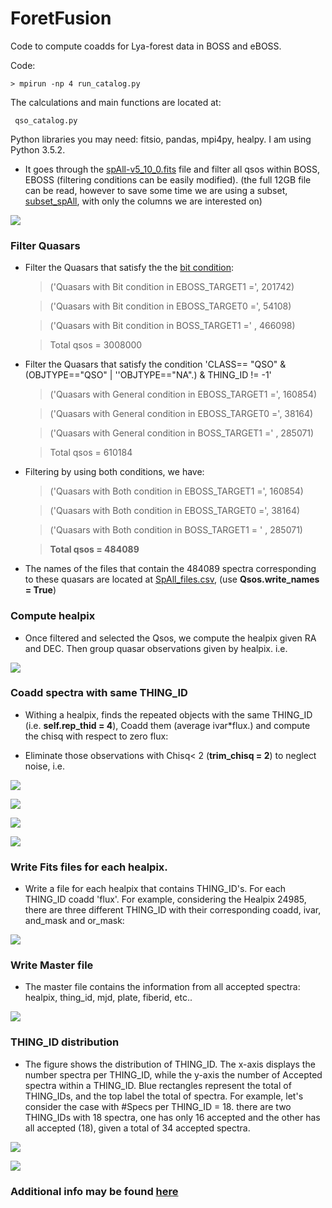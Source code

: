 # ForetFusion
Code to compute coadds for Lya-forest data in BOSS and eBOSS. 

Code:

    > mpirun -np 4 run_catalog.py

The calculations and main functions are located at:

     qso_catalog.py
     
Python libraries you may need: fitsio, pandas, mpi4py, healpy. I am using Python 3.5.2.

* It goes through the [spAll-v5_10_0.fits](https://data.sdss.org/sas/ebosswork/eboss/spectro/redux/v5_10_0/spAll-v5_10_0.fits) file and filter all qsos within BOSS, EBOSS (filtering conditions can be easily modified).
(the full 12GB file can be read, however to save some time we are using a subset, [subset_spAll](www.cosmo.bnl.gov/www/jvazquez/forest/subset_spAll-v5_10_0.csv), with only the columns we are interested on)

![](https://github.com/ja-vazquez/ForetFusion/blob/master/figs/Filters.jpg )

### Filter Quasars

* Filter the Quasars that satisfy the the [bit condition](http://www.sdss.org/dr12/algorithms/bitmasks/#BOSSTILE_STATUS): 

    > ('Quasars with Bit condition in EBOSS_TARGET1 =', 201742)
    
    > ('Quasars with Bit condition in EBOSS_TARGET0 =', 54108)
    
    > ('Quasars with Bit condition in BOSS_TARGET1 =' , 466098)
    
    > Total qsos = 3008000

* Filter the Quasars that satisfy the condition  'CLASS== "QSO" & (OBJTYPE=="QSO" | ''OBJTYPE=="NA".) & THING_ID != -1'
    
    > ('Quasars with General condition in EBOSS_TARGET1 =', 160854)
    
    > ('Quasars with General condition in EBOSS_TARGET0 =', 38164)
    
    > ('Quasars with General condition in BOSS_TARGET1 =' , 285071)
    
    > Total qsos = 610184
    
    
* Filtering by using both conditions, we have:

    > ('Quasars with Both condition in EBOSS_TARGET1 =', 160854)
    
    > ('Quasars with Both condition in EBOSS_TARGET0 =', 38164)
    
    > ('Quasars with Both condition in BOSS_TARGET1 = ' , 285071)
    
    > **Total qsos = 484089**

* The names of the files that contain the 484089 spectra corresponding to these quasars are located at [SpAll_files.csv](www.cosmo.bnl.gov/www/jvazquez/forest/SpAll_files.csv), (use 
    **Qsos.write_names = True**)

### Compute healpix

* Once filtered and selected the Qsos, we compute the healpix given RA and DEC. Then group quasar observations given by healpix.
i.e. 

![](https://github.com/ja-vazquez/ForetFusion/blob/master/figs/THING_ID.jpg )


### Coadd spectra with same THING_ID

* Withing a healpix, finds the repeated objects with the same THING_ID (i.e. **self.rep_thid = 4**), Coadd them (average ivar*flux.) and compute the chisq with respect to zero flux:

* Eliminate those observations with Chisq< 2 (**trim_chisq  = 2**) to neglect noise, i.e.






![](https://github.com/ja-vazquez/ForetFusion/blob/master/figs/THING_ID_1info.jpg)

![](https://github.com/ja-vazquez/ForetFusion/blob/master/figs/THING_ID_1.jpg)

![](https://github.com/ja-vazquez/ForetFusion/blob/master/figs/THING_ID_2.jpg)

![](https://github.com/ja-vazquez/ForetFusion/blob/master/figs/THING_ID_3.jpg)




### Write Fits files for each healpix.

* Write a file for each healpix that contains THING_ID's. For each THING_ID coadd 'flux'. For example, considering the Healpix 24985, there are three different THING_ID with their corresponding coadd, ivar, and_mask and or_mask:
	
![](https://github.com/ja-vazquez/ForetFusion/blob/master/figs/healpix.jpg)



### Write Master file

* The master file contains the information from all accepted spectra:
 healpix, thing_id, mjd, plate, fiberid, etc.. 

![](https://github.com/ja-vazquez/ForetFusion/blob/master/figs/master.jpg)


### THING_ID distribution

* The figure shows the distribution of THING_ID. The x-axis displays the number
 spectra per THING_ID, while the y-axis the number of Accepted spectra within a THING_ID. Blue rectangles represent the total of THING_IDs, and the top label the total of spectra. 
 For example, let's consider the case with #Specs per THING_ID = 18.
 there are two THING_IDs with 18 spectra, one has only 16 accepted and the other has all accepted (18), given a total of 34 accepted spectra.
 

![](https://github.com/ja-vazquez/ForetFusion/blob/master/figs/dist.jpg)

![](https://github.com/ja-vazquez/ForetFusion/blob/master/figs/dist_chis05.jpg)



### Additional info may be found [here](http://www.cosmo.bnl.gov/www/jvazquez/forest/)
